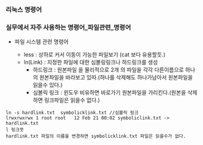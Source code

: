 ### 리눅스 명령어
### 실무에서 자주 사용하는 명령어_파일관련_명령어
- 파일 시스템 관련 명령어

  - less : 상하로 커서 이동이 가능한 파일보기 (cat 보다 유용할듯.)
  - ln(Link) : 지정한 파일에 대한 심볼링링크나 하드링크를 생성
    - 하드링크 : 원본파일 을 물리적으로 2개 의 파일을 각각 다른이름으로 하나의 원본파일을 바라보고 있따.(하나를 삭제해도 하나가남아서 원본파일을 읽을수 있다.)
    - 심볼릭 링크 : 윈도우 비유하면 바로가기 원본파일을 가리킨다.(원본을 삭제하면 링크파일은 읽을수 없다.)
```shell
ln -s hardlink.txt  symbolicklink.txt //심볼릭 링크
lrwxrwxrwx 1 root root   12 Feb 21 00:02 symboliclink.txt -> hardlink.txt
l 링크뜻 
hardlink.txt 파일의 이름을 변경하면 symbolicklink.txt 파일은 읽을수가 없다.
```
